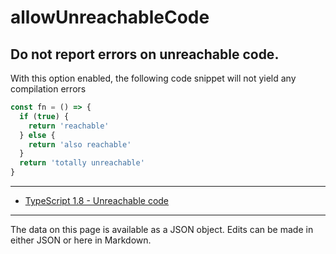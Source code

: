 <!-- Important! Do not modify comment blocks. They are necessary for the transformer to work properly -->

<!-- title -->
# allowUnreachableCode

<!-- shortDescription -->
Do not report errors on unreachable code.
---

<!-- extendedDescription -->
With this option enabled, the following code snippet will not yield any compilation errors 
```typescript
const fn = () => {
  if (true) {
    return 'reachable'
  } else {
    return 'also reachable'
  }
  return 'totally unreachable'
}
```
---

<!-- references -->
- [TypeScript 1.8 - Unreachable code](https://www.typescriptlang.org/docs/handbook/release-notes/typescript-1-8.html#unreachable-code)
---

<!-- footer -->
The data on this page is available as a JSON object. Edits can be made in either JSON or here in Markdown.

